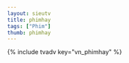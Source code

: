 ```yaml
---
layout: sieutv
title: phimhay
tags: ["Phim"]
thumb: phimhay
---
```

{% include tvadv key="vn_phimhay" %}
